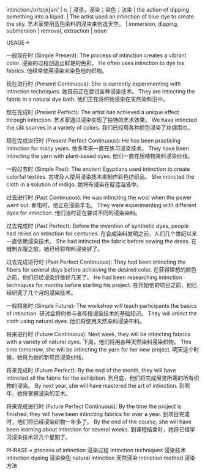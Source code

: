 intinction:/ɪnˈtɪŋkʃən/ | n. | 浸渍，浸染；染色；沾染 | the action of dipping something into a liquid. |  The artist used an intinction of blue dye to create the sky. 艺术家使用蓝色染料的浸染来创造天空。 |  immersion, dipping, submersion | removal, extraction | noun

USAGE->

一般现在时 (Simple Present):
The process of intinction creates a vibrant color. 浸染的过程创造出鲜艳的色彩。
He often uses intinction to dye his fabrics. 他经常使用浸染来染色他的织物。

现在进行时 (Present Continuous):
She is currently experimenting with intinction techniques. 她目前正在尝试各种浸染技术。
They are intincting the fabric in a natural dye bath. 他们正在将织物浸染在天然染料浴中。

现在完成时 (Present Perfect):
The artist has achieved a unique effect through intinction. 艺术家通过浸染实现了独特的艺术效果。
We have intincted the silk scarves in a variety of colors. 我们已经用各种颜色浸染了丝绸围巾。


现在完成进行时 (Present Perfect Continuous):
He has been practicing intinction for many years. 他多年来一直在练习浸染技术。
They have been intincting the yarn with plant-based dyes. 他们一直在用植物染料浸染纱线。

一般过去时 (Simple Past):
The ancient Egyptians used intinction to create colorful textiles. 古埃及人使用浸染技术来制作彩色纺织品。
She intincted the cloth in a solution of indigo. 她将布浸染在靛蓝溶液中。


过去进行时 (Past Continuous):
He was intincting the wool when the power went out.  断电时，他正在浸染羊毛。
They were experimenting with different dyes for intinction. 他们当时正在尝试不同的浸染染料。


过去完成时 (Past Perfect):
Before the invention of synthetic dyes, people had relied on intinction for centuries. 在合成染料发明之前，人们几个世纪以来一直依赖浸染技术。
She had intincted the fabric before sewing the dress.  在缝制衣服之前，她已经将布料浸染好了。

过去完成进行时 (Past Perfect Continuous):
They had been intincting the fibers for several days before achieving the desired color. 在获得理想的颜色之前，他们已经浸染纤维好几天了。
He had been researching intinction techniques for months before starting his project. 在开始他的项目之前，他已经研究了几个月的浸染技术。


一般将来时 (Simple Future):
The workshop will teach participants the basics of intinction. 研讨会将向参与者传授浸染技术的基础知识。
They will intinct the cloth using natural dyes. 他们将使用天然染料浸染布料。

将来进行时 (Future Continuous):
Next week, they will be intincting fabrics with a variety of natural dyes. 下周，他们将用各种天然染料浸染织物。
This time tomorrow, she will be intincting the yarn for her new project. 明天这个时候，她将为她的新项目浸染纱线。

将来完成时 (Future Perfect):
By the end of the month, they will have intincted all the fabric for the exhibition. 到月底，他们将完成展览所需的所有织物的浸染。
By next year, she will have mastered the art of intinction. 到明年，她将掌握浸染的艺术。


将来完成进行时 (Future Perfect Continuous):
By the time the project is finished, they will have been intincting fabrics for over a year. 到项目完成时，他们将已经浸染织物一年多了。
By the end of the course, she will have been learning about intinction for several weeks. 到课程结束时，她将已经学习浸染技术好几个星期了。


PHRASE->
process of intinction 浸染过程
intinction techniques 浸染技术
intinction dyeing 浸染染色
natural intinction 天然浸染
intinction method 浸染方法
